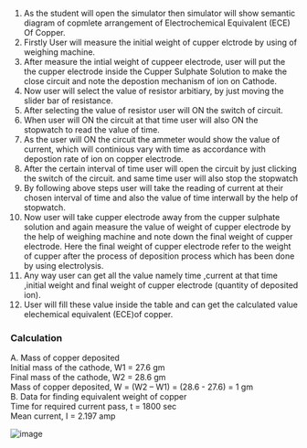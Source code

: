 <ol> 
  <li> As the student will open the simulator then simulator will show semantic diagram of copmlete arrangement of Electrochemical Equivalent (ECE) Of Copper.<br> </li>
<li> Firstly User will measure the  initial weight of cupper elctrode by using of weighing machine. <br></li>
<li> After measure the intial weight of cuppeer electrode, user will put the the cupper electrode inside the Cupper Sulphate Solution to make the close circuit and note the depostion mechanism of ion on Cathode. <br></li>
  <li> Now user will select the value of resistor arbitiary, by just moving the slider bar of resistance. <br></li>
  <li> After selecting the value of resistor user will ON the switch of circuit. <br></li>
  <li> When user will ON the circuit at that time user will also ON the stopwatch to read the value of time. <br></li>
  <li> As the user will ON the circuit the ammeter would show the value of current, which will continious vary with time as accordance with depostion rate of ion on copper electrode. <br></li>
  <li> After the certain interval of time user will open the circuit by just clicking the switch of the circuit. and same time user will also stop the stopwatch  <br></li>
  <li> By following above steps user will take the reading of current at their chosen interval of time and also the value of time interwall by the help of stopwatch. <br></li>
  <li> Now user will take cupper electrode away from the cupper sulphate solution and again measure the value of weight of cupper electrode by the help of weighing machine and note down the final weight of cupper electrode. Here the final weight of cupper electrode refer to the weight of cupper after the process of deposition process which has been done by using electrolysis. <br></li>
  <li> Any way user can get all the value namely time ,current at that time ,initial weight and final weight of cupper electrode (quantity of deposited ion).<br></li>
  <li> User will fill these value inside the table and can get the calculated value elechemical equivalent (ECE)of copper.<br></li>
  
</ol>
<h3> Calculation </h3>



A. Mass of copper deposited <br>
Initial mass of the cathode, W1 = 27.6 gm<br>
Final mass of the cathode, W2 = 28.6 gm<br>
Mass of copper deposited, W = (W2 – W1) = (28.6 - 27.6) = 1 gm<br>
B. Data for finding equivalent weight of copper<br>
Time for required current pass, t = 1800 sec<br>
Mean current, I = 2.197 amp<br>

![image](https://user-images.githubusercontent.com/72906969/217495721-4c7e0522-687c-4a09-a997-970c37704b8b.png)
